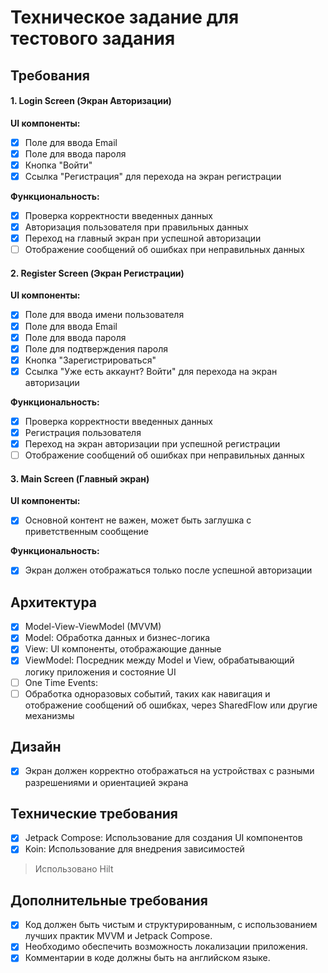 ﻿
# Техническое задание для тестового задания
## Требования

#### 1. Login Screen (Экран Авторизации)
**UI компоненты:**
 - [x] Поле для ввода Email
 - [x] Поле для ввода пароля
 - [x] Кнопка "Войти"
 - [x] Ссылка "Регистрация" для перехода на экран регистрации

**Функциональность:**

 - [x] Проверка корректности введенных данных
 - [x] Авторизация пользователя при правильных данных
 - [x] Переход на главный экран при успешной авторизации
 - [ ] Отображение сообщений об ошибках при неправильных данных

#### 2. Register Screen (Экран Регистрации)
   **UI компоненты:**

 - [x] Поле для ввода имени пользователя
 - [x] Поле для ввода Email
 - [x] Поле для ввода пароля
 - [x] Поле для подтверждения пароля
 - [x] Кнопка "Зарегистрироваться"
 - [x] Ссылка "Уже есть аккаунт? Войти" для перехода на экран
       авторизации

  **Функциональность:**

 - [x] Проверка корректности введенных данных
 - [x] Регистрация пользователя
 - [x] Переход на экран авторизации при успешной регистрации
 - [ ] Отображение сообщений об ошибках при неправильных данных

#### 3. Main Screen (Главный экран)
 **UI компоненты:**

 - [x] Основной контент не важен, может быть заглушка с приветственным
       сообщение

**Функциональность:**

 - [x] Экран должен отображаться только после успешной авторизации

## Архитектура

 - [x] Model-View-ViewModel (MVVM)
 - [x] Model: Обработка данных и бизнес-логика
 - [x] View: UI компоненты, отображающие данные
 - [x] ViewModel: Посредник между Model и View, обрабатывающий логику
       приложения и состояние UI
 - [ ] One Time Events:
 - [ ] Обработка одноразовых событий, таких как навигация и отображение
       сообщений об ошибках, через SharedFlow или другие механизмы
## Дизайн
 - [x] Экран должен корректно отображаться на устройствах с разными
       разрешениями и ориентацией экрана
## Технические требования
 - [x] Jetpack Compose: Использование для создания UI компонентов
 - [x] Koin: Использование для внедрения зависимостей
> Использовано Hilt

    

## Дополнительные требования

 - [x] Код должен быть чистым и структурированным, с использованием
       лучших практик MVVM и Jetpack Compose.
 - [x] Необходимо обеспечить возможность локализации приложения.
 - [x] Комментарии в коде должны быть на английском языке.

